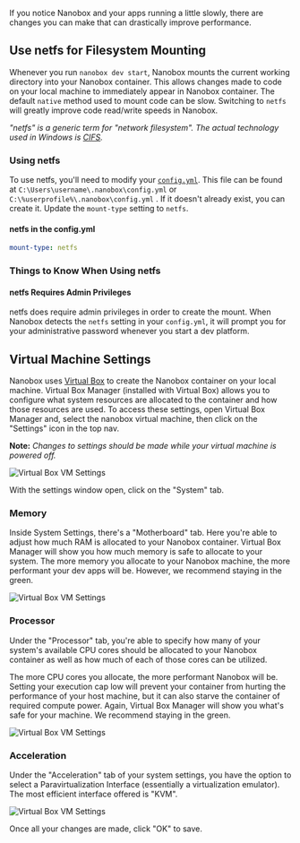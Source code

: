 If you notice Nanobox and your apps running a little slowly, there are changes you can make that can drastically improve performance.

## Use netfs for Filesystem Mounting
Whenever you run `nanobox dev start`, Nanobox mounts the current working directory into your Nanobox container. This allows changes made to code on your local machine to immediately appear in Nanobox container. The default `native` method used to mount code can be slow. Switching to `netfs` will greatly improve code read/write speeds in Nanobox.

*"netfs" is a generic term for "network filesystem". The actual technology used in Windows is [CIFS](https://technet.microsoft.com/en-us/library/cc939973.aspx).*

### Using netfs
To use netfs, you'll need to modify your [`config.yml`](/local-dev/nanobox-config-yml). This file can be found at `C:\Users\username\.nanobox\config.yml` or `C:\%userprofile%\.nanobox\config.yml` . If it doesn't already exist, you can create it. Update the `mount-type` setting to `netfs`.

#### netfs in the config.yml
```yaml
mount-type: netfs
```

### Things to Know When Using netfs
#### netfs Requires Admin Privileges
netfs does require admin privileges in order to create the mount. When Nanobox detects the `netfs` setting in your `config.yml`, it will prompt you for your administrative password whenever you start a dev platform.


## Virtual Machine Settings
Nanobox uses [Virtual Box](https://www.virtualbox.org/) to create the Nanobox container on your local machine. Virtual Box Manager (installed with Virtual Box) allows you to configure what system resources are allocated to the container and how those resources are used. To access these settings, open Virtual Box Manager and, select the nanobox virtual machine, then click on the "Settings" icon in the top nav.

**Note:** *Changes to settings should be made while your virtual machine is powered off.*

![Virtual Box VM Settings](vm-performance-win-settings.png)

With the settings window open, click on the "System" tab.


### Memory
Inside System Settings, there's a "Motherboard" tab. Here you're able to adjust how much RAM is allocated to your Nanobox container. Virtual Box Manager will show you how much memory is safe to allocate to your system. The more memory you allocate to your Nanobox machine, the more performant your dev apps will be. However, we recommend staying in the green.

![Virtual Box VM Settings](vm-performance-win-ram.png)

### Processor
Under the "Processor" tab, you're able to specify how many of your system's available CPU cores should be allocated to your Nanobox container as well as how much of each of those cores can be utilized.

The more CPU cores you allocate, the more performant Nanobox will be. Setting your execution cap low will prevent your container from hurting the performance of your host machine, but it can also starve the container of required compute power. Again, Virtual Box Manager will show you what's safe for your machine. We recommend staying in the green.

![Virtual Box VM Settings](vm-performance-win-cpu.png)

### Acceleration
Under the "Acceleration" tab of your system settings, you have the option to select a Paravirtualization Interface (essentially a virtualization emulator). The most efficient interface offered is "KVM".

![Virtual Box VM Settings](vm-performance-win-kvm.png)

Once all your changes are made, click "OK" to save.
